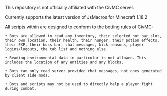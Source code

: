 This repository is not officially affiliated with the CivMC server.

Currently supports the latest version of JsMacros for Minecraft 1.18.2

All scripts within are designed to conform to the botting rules of CivMC:
    
    • Bots are allowed to read any inventory, their selected hot bar slot, their own location, their health, their hunger, their potion effects, their EXP, their boss bar, chat messages, kick reasons, player logins/logouts, the tab list and nothing else.
    
    • Reading environmental data in particular is not allowed. This includes the location of any entities and any blocks.
    
    • Bots can only read server provided chat messages, not ones generated by client side mods.
    
    • Bots and scripts may not be used to directly help a player fight during combat.
